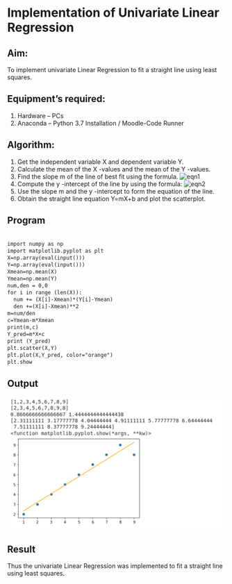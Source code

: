# Implementation of Univariate Linear Regression
## Aim:
To implement univariate Linear Regression to fit a straight line using least squares.
## Equipment’s required:
1.	Hardware – PCs
2.	Anaconda – Python 3.7 Installation / Moodle-Code Runner
## Algorithm:
1.	Get the independent variable X and dependent variable Y.
2.	Calculate the mean of the X -values and the mean of the Y -values.
3.	Find the slope m of the line of best fit using the formula.
 ![eqn1](./eq1.jpg)
4.	Compute the y -intercept of the line by using the formula:
![eqn2](./eq2.jpg)  
5.	Use the slope m and the y -intercept to form the equation of the line.
6.	Obtain the straight line equation Y=mX+b and plot the scatterplot.
## Program
```

import numpy as np
import matplotlib.pyplot as plt
X=np.array(eval(input()))
Y=np.array(eval(input()))
Xmean=np.mean(X)
Ymean=np.mean(Y)
num,den = 0,0
for i in range (len(X)):
  num += (X[i]-Xmean)*(Y[i]-Ymean)
  den +=(X[i]-Xmean)**2
m=num/den
c=Ymean-m*Xmean
print(m,c)
Y_pred=m*X+c
print (Y_pred)
plt.scatter(X,Y)
plt.plot(X,Y_pred, color="orange")
plt.show

```
## Output
![OUTPUT](Screenshot%202023-01-26%20182619.png)

## Result
Thus the univariate Linear Regression was implemented to fit a straight line using least squares.
